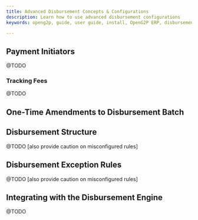 ```yaml
---
title: Advanced Disbursement Concepts & Configurations
description: Learn how to use advanced disbursement configurations
keywords: openg2p, guide, user guide, install, OpenG2P ERP, disbursement

---
```


## Payment Initiators

@TODO

### Tracking Fees

@TODO

## One-Time Amendments to Disbursement Batch

## Disbursement Structure

@TODO [also provide caution on misconfigured rules]

## Disbursement Exception Rules

@TODO [also provide caution on misconfigured rules]

## Integrating with the Disbursement Engine

@TODO
